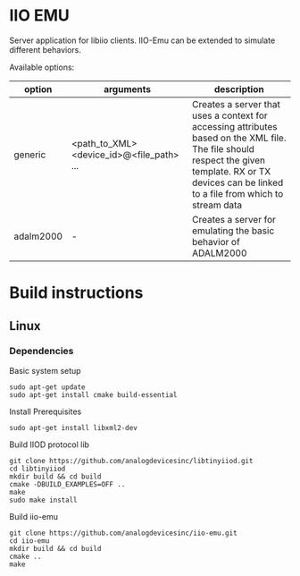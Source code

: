 
# IIO EMU
Server application for libiio clients. IIO-Emu can be extended to simulate different behaviors.

Available options:

| option | arguments | description |
| --------- | ----------- | ----------- |
| generic | <path_to_XML> <device_id>@<file_path> ... | Creates a server that uses a context for accessing attributes based on the XML file. The file should respect the given template. RX or TX devices can be linked to a file from which to stream data |
| adalm2000 | - | Creates a server for emulating the basic behavior of ADALM2000 |


# Build instructions

## Linux

### Dependencies

Basic system setup
```shell
sudo apt-get update
sudo apt-get install cmake build-essential
```

Install Prerequisites
```shell
sudo apt-get install libxml2-dev
```

Build IIOD protocol lib
```shell
git clone https://github.com/analogdevicesinc/libtinyiiod.git
cd libtinyiiod
mkdir build && cd build
cmake -DBUILD_EXAMPLES=OFF ..
make
sudo make install
```

Build iio-emu
```shell
git clone https://github.com/analogdevicesinc/iio-emu.git
cd iio-emu
mkdir build && cd build
cmake ..
make
```
